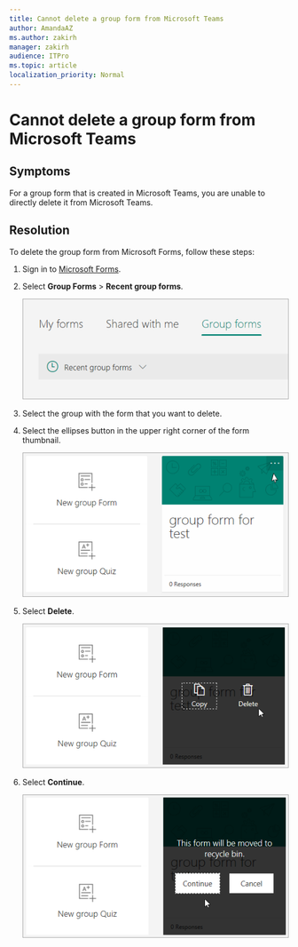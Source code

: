 ```yaml
---
title: Cannot delete a group form from Microsoft Teams
author: AmandaAZ
ms.author: zakirh
manager: zakirh
audience: ITPro
ms.topic: article
localization_priority: Normal
---
```


# Cannot delete a group form from Microsoft Teams

## Symptoms

For a group form that is created in Microsoft Teams, you are unable to directly delete it from Microsoft Teams.

## Resolution

To delete the group form from Microsoft Forms, follow these steps:

1. Sign in to [Microsoft Forms](https://forms.office.com/).
1. Select **Group Forms** > **Recent group forms**.

   ![the group form dialog box](./media/cannot-delete-a-group-form-from-microsoft-teams/group-form.png)
1. Select the group with the form that you want to delete.
1. Select the ellipses button in the upper right corner of the form thumbnail.

   ![the ellipses button dialog box](./media/cannot-delete-a-group-form-from-microsoft-teams/ellipses-button.png)

1. Select **Delete**.

   ![the delete button dialog box](./media/cannot-delete-a-group-form-from-microsoft-teams/delete-button.png)

1. Select **Continue**.

   ![the continue button dialog box](./media/cannot-delete-a-group-form-from-microsoft-teams/continue-button.png)